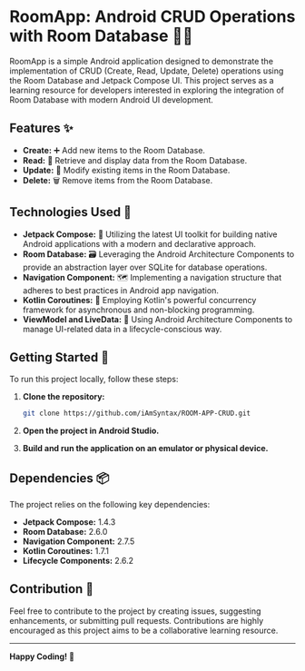 # RoomApp: Android CRUD Operations with Room Database 📱💼

RoomApp is a simple Android application designed to demonstrate the implementation of CRUD (Create, Read, Update, Delete) operations using the Room Database and Jetpack Compose UI. This project serves as a learning resource for developers interested in exploring the integration of Room Database with modern Android UI development.

## Features ✨

- **Create:** ➕ Add new items to the Room Database.
- **Read:** 📖 Retrieve and display data from the Room Database.
- **Update:** 🔄 Modify existing items in the Room Database.
- **Delete:** 🗑 Remove items from the Room Database.

## Technologies Used 🚀

- **Jetpack Compose:** 🎨 Utilizing the latest UI toolkit for building native Android applications with a modern and declarative approach.
- **Room Database:** 🗃 Leveraging the Android Architecture Components to provide an abstraction layer over SQLite for database operations.
- **Navigation Component:** 🗺 Implementing a navigation structure that adheres to best practices in Android app navigation.
- **Kotlin Coroutines:** 🔄 Employing Kotlin's powerful concurrency framework for asynchronous and non-blocking programming.
- **ViewModel and LiveData:** 🧠 Using Android Architecture Components to manage UI-related data in a lifecycle-conscious way.

## Getting Started 🚀

To run this project locally, follow these steps:

1. **Clone the repository:**

   ```bash
   git clone https://github.com/iAmSyntax/ROOM-APP-CRUD.git
   ```

2. **Open the project in Android Studio.**

3. **Build and run the application on an emulator or physical device.**

## Dependencies 📦

The project relies on the following key dependencies:

- **Jetpack Compose:** 1.4.3
- **Room Database:** 2.6.0
- **Navigation Component:** 2.7.5
- **Kotlin Coroutines:** 1.7.1
- **Lifecycle Components:** 2.6.2


## Contribution 🤝

Feel free to contribute to the project by creating issues, suggesting enhancements, or submitting pull requests. Contributions are highly encouraged as this project aims to be a collaborative learning resource.

---

**Happy Coding! 🚀**
